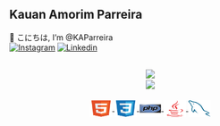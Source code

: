## Kauan Amorim Parreira 
 👋 こにちは, I’m @KAParreira <br>
[![Instagram](https://img.shields.io/badge/Instagram-E4405F?style=for-the-badge&logo=instagram&logoColor=white)](https://www.instagram.com/kap.ii_/)
[![Linkedin](https://img.shields.io/badge/LinkedIn-0077B5?style=for-the-badge&logo=linkedin&logoColor=white)](https://www.linkedin.com/in/kauan-parreira-b091a01b8/)
<br>
<br>
<div align="center">
<a href="https://github.com/KAParreira">
  <img height="180em" src="https://github-readme-stats.vercel.app/api?username=kaparreira&show_icons=true&theme=tokyonight&include_all_commits=true&count_private=true"/><br>
  <img height="180em" src="https://github-readme-stats.vercel.app/api/top-langs/?username=kaparreira&layout=compact&langs_count=7&theme=tokyonight"/>
</div>

<div style="display: inline_block" align="center"><br>
   <img margin="auto 20px auto 20px" align="center" alt="HTML" height="30" width="40" src="https://raw.githubusercontent.com/devicons/devicon/master/icons/html5/html5-original.svg">
  <img margin="auto 20px auto 20px" align="center" alt="CSS" height="30" width="40" src="https://raw.githubusercontent.com/devicons/devicon/master/icons/css3/css3-original.svg">
  <img margin="auto 20px auto 20px" align="center" alt="Php" height="30" width="40" src="https://raw.githubusercontent.com/devicons/devicon/master/icons/php/php-original.svg">
  <img margin="auto 20px auto 20px" align="center" alt="Java" height="30" width="40" src="https://raw.githubusercontent.com/devicons/devicon/master/icons/java/java-plain.svg">
    <img margin="auto 20px auto 20px" align="center" alt="SQL" height="30" width="40" src="https://raw.githubusercontent.com/devicons/devicon/master/icons/mysql/mysql-original.svg">
  </div>


<!---
KAParreira/KAParreira is a ✨ special ✨ repository because its `README.md` (this file) appears on your GitHub profile.
You can click the Preview link to take a look at your changes.
--->
